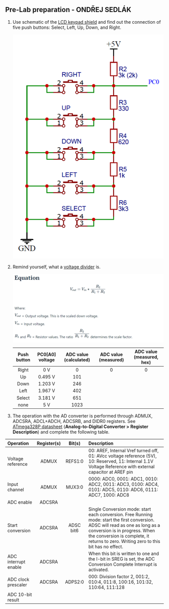 <a name="preparation"></a>

## Pre-Lab preparation - ONDŘEJ SEDLÁK

1. Use schematic of the [LCD keypad shield](https://oshwlab.com/tomas.fryza/arduino-shields) and find out the connection of five push buttons: Select, Left, Up, Down, and Right.

   ![your figure](https://github.com/xsedla1y/digital-electronics-2/blob/main/05-adc/05-photos/schematic_lab5.png)

2. Remind yourself, what a [voltage divider](https://www.allaboutcircuits.com/tools/voltage-divider-calculator/) is.

   ![your figure](https://github.com/xsedla1y/digital-electronics-2/blob/main/05-adc/05-photos/equation.png)

   | **Push button** | **PC0[A0] voltage** | **ADC value (calculated)** | **ADC value (measured)** | **ADC value (measured, hex)** |
   | :-: | :-: | :-: | :-: | :-: |
   | Right  | 0&nbsp;V | 0   | 0 | 0 |
   | Up     | 0.495&nbsp;V | 101 |  |  |
   | Down   | 1.203&nbsp;V | 246 |  |  |
   | Left   | 1.967&nbsp;V | 402 |  |  |
   | Select | 3.181&nbsp;V | 651 |  |  |
   | none   | 5&nbsp;V | 1023 |  |  |
   
 3. The operation with the AD converter is performed through ADMUX, ADCSRA, ADCL+ADCH, ADCSRB, and DIDR0 registers. See [ATmega328P datasheet](https://www.microchip.com/wwwproducts/en/ATmega328p) (**Analog-to-Digital Converter > Register Description**) and complete the following table.

   | **Operation** | **Register(s)** | **Bit(s)** | **Description** |
   | :-- | :-: | :-: | :-- |
   | Voltage reference    | ADMUX | REFS1:0 | 00: AREF, Internal Vref turned off, 01: AVcc voltage reference (5V), 10: Reserved, 11: Internal 1.1V Voltage Reference with external capacitor at AREF pin |
   | Input channel        | ADMUX | MUX3:0 | 0000: ADC0, 0001: ADC1, 0010: ADC2, 0011: ADC3, 0100: ADC4, 0101: ADC5, 0110: ADC6, 0111: ADC7, 1000: ADC8 |
   | ADC enable           | ADCSRA |  |  |
   | Start conversion     | ADCSRA | ADSC bit6 | Single Conversion mode: start each conversion. Free Running mode: start the first conversion. ADSC will read as one as long as a conversion is in progress. When the conversion is complete, it returns to zero. Writing zero to this bit has no effect. |
   | ADC interrupt enable | ADCSRA |  | When this bit is written to one and the I-bit in SREG is set, the ADC Conversion Complete Interrupt is activated. |
   | ADC clock prescaler  | ADCSRA | ADPS2:0 | 000: Division factor 2, 001:2, 010:4, 011:8, 100:16, 101:32, 110:64, 111:128|
   | ADC 10-bit result    |  |  |  |
